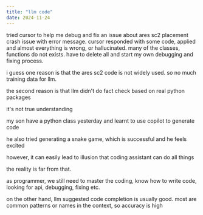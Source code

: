```yaml
---
title: "llm code"
date: 2024-11-24
---
```


tried cursor to help me debug and fix an issue about ares sc2 placement crash issue with error message. cursor responded with some code, applied and almost everything is wrong, or hallucinated. many of the classes, functions do not exists. have to delete all and start my own debugging and fixing process.

i guess one reason is that the ares sc2 code is not widely used. so no much training data for llm.

the second reason is that llm didn't do fact check based on real python packages

it's not true understanding

my son have a python class yesterday and learnt to use copilot to generate code

he also tried generating a snake game, which is successful and he feels excited

however, it can easily lead to illusion that coding assistant can do all things

the reality is far from that.

as programmer, we still need to master the coding, know how to write code, looking for api, debugging, fixing etc.

on the other hand, llm suggested code completion is usually good. most are common patterns or names in the context, so accuracy is high
